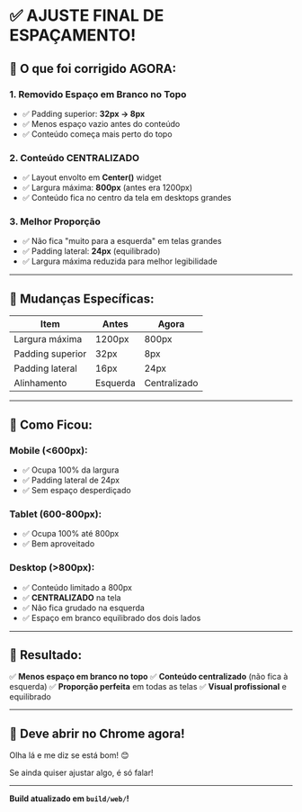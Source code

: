 # ✅ AJUSTE FINAL DE ESPAÇAMENTO!

## 🎯 O que foi corrigido AGORA:

### **1. Removido Espaço em Branco no Topo**
- ✅ Padding superior: **32px → 8px**
- ✅ Menos espaço vazio antes do conteúdo
- ✅ Conteúdo começa mais perto do topo

### **2. Conteúdo CENTRALIZADO**
- ✅ Layout envolto em **Center()** widget
- ✅ Largura máxima: **800px** (antes era 1200px)
- ✅ Conteúdo fica no centro da tela em desktops grandes

### **3. Melhor Proporção**
- ✅ Não fica "muito para a esquerda" em telas grandes
- ✅ Padding lateral: **24px** (equilibrado)
- ✅ Largura máxima reduzida para melhor legibilidade

---

## 📐 Mudanças Específicas:

| Item | Antes | Agora |
|------|-------|-------|
| Largura máxima | 1200px | 800px |
| Padding superior | 32px | 8px |
| Padding lateral | 16px | 24px |
| Alinhamento | Esquerda | Centralizado |

---

## 📱 Como Ficou:

### **Mobile (<600px):**
- ✅ Ocupa 100% da largura
- ✅ Padding lateral de 24px
- ✅ Sem espaço desperdiçado

### **Tablet (600-800px):**
- ✅ Ocupa 100% até 800px
- ✅ Bem aproveitado

### **Desktop (>800px):**
- ✅ Conteúdo limitado a 800px
- ✅ **CENTRALIZADO** na tela
- ✅ Não fica grudado na esquerda
- ✅ Espaço em branco equilibrado dos dois lados

---

## 🎨 Resultado:

✅ **Menos espaço em branco no topo**
✅ **Conteúdo centralizado** (não fica à esquerda)
✅ **Proporção perfeita** em todas as telas
✅ **Visual profissional** e equilibrado

---

## 🚀 Deve abrir no Chrome agora!

Olha lá e me diz se está bom! 😊

Se ainda quiser ajustar algo, é só falar!

---

**Build atualizado em `build/web/`!**
